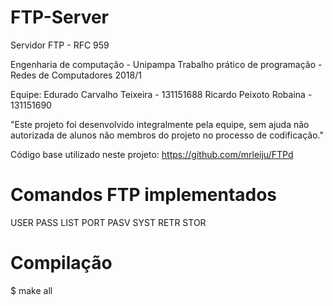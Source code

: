 # FTP-Server

Servidor FTP - RFC 959

Engenharia de computação - Unipampa
Trabalho prático de programação - Redes de Computadores 2018/1


Equipe: Edurado Carvalho Teixeira - 131151688
        Ricardo Peixoto Robaina - 131151690

"Este projeto foi desenvolvido integralmente pela equipe, sem ajuda não autorizada de alunos não membros do projeto no processo de codificação."

Código base utilizado neste projeto: https://github.com/mrleiju/FTPd


# Comandos FTP implementados

  USER
  PASS
  LIST
  PORT
  PASV
  SYST
  RETR
  STOR 

# Compilação
  $ make all
